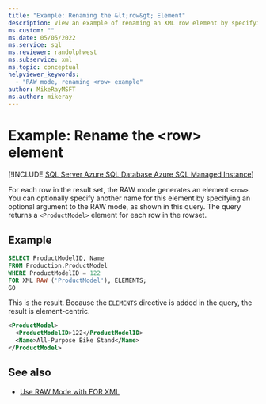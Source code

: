 ```yaml
---
title: "Example: Renaming the &lt;row&gt; Element"
description: View an example of renaming an XML row element by specifying an optional argument to RAW mode in the FOR XML clause.
ms.custom: ""
ms.date: 05/05/2022
ms.service: sql
ms.reviewer: randolphwest
ms.subservice: xml
ms.topic: conceptual
helpviewer_keywords:
  - "RAW mode, renaming <row> example"
author: MikeRayMSFT
ms.author: mikeray
---
```

# Example: Rename the &lt;row&gt; element

[!INCLUDE [SQL Server Azure SQL Database Azure SQL Managed Instance](../../includes/applies-to-version/sql-asdb-asdbmi.md)]

For each row in the result set, the RAW mode generates an element `<row>`. You can optionally specify another name for this element by specifying an optional argument to the RAW mode, as shown in this query. The query returns a `<ProductModel>` element for each row in the rowset.

## Example

```sql
SELECT ProductModelID, Name
FROM Production.ProductModel
WHERE ProductModelID = 122
FOR XML RAW ('ProductModel'), ELEMENTS;
GO
```

This is the result. Because the `ELEMENTS` directive is added in the query, the result is element-centric.

```xml
<ProductModel>
  <ProductModelID>122</ProductModelID>
  <Name>All-Purpose Bike Stand</Name>
</ProductModel>
```

## See also

- [Use RAW Mode with FOR XML](../../relational-databases/xml/use-raw-mode-with-for-xml.md)
